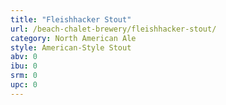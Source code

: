 ```yaml
---
title: "Fleishhacker Stout"
url: /beach-chalet-brewery/fleishhacker-stout/
category: North American Ale
style: American-Style Stout
abv: 0
ibu: 0
srm: 0
upc: 0
---
```


